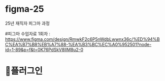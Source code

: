 # figma-25
25년 재직자 피그마 과정

#피그마 수업자료 1회차 : <a href="https://www.figma.com/design/RmwkF2c6P5nWdbLwwnx36c/%ED%94%BC%EA%B7%B8%EB%A7%88-%EA%B3%BC%EC%A0%952501?node-id=1-89&p=f&t=0K76PdSkV8IIM8u2-0" target="_blank">https://www.figma.com/design/RmwkF2c6P5nWdbLwwnx36c/%ED%94%BC%EA%B7%B8%EB%A7%88-%EA%B3%BC%EC%A0%952501?node-id=1-89&p=f&t=0K76PdSkV8IIM8u2-0</a>

# 🌹플러그인

